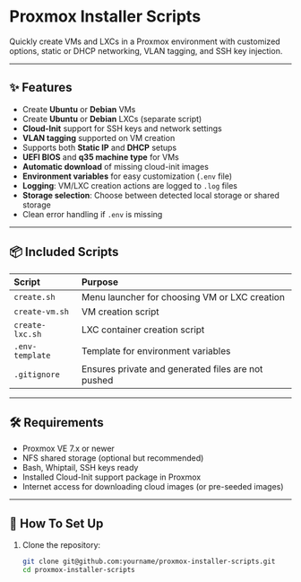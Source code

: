 # Proxmox Installer Scripts

Quickly create VMs and LXCs in a Proxmox environment with customized options, static or DHCP networking, VLAN tagging, and SSH key injection.

---

## ✨ Features

- Create **Ubuntu** or **Debian** VMs
- Create **Ubuntu** or **Debian** LXCs (separate script)
- **Cloud-Init** support for SSH keys and network settings
- **VLAN tagging** supported on VM creation
- Supports both **Static IP** and **DHCP** setups
- **UEFI BIOS** and **q35 machine type** for VMs
- **Automatic download** of missing cloud-init images
- **Environment variables** for easy customization (`.env` file)
- **Logging**: VM/LXC creation actions are logged to `.log` files
- **Storage selection**: Choose between detected local storage or shared storage
- Clean error handling if `.env` is missing

---

## 📦 Included Scripts

| Script | Purpose |
|:---|:---|
| `create.sh` | Menu launcher for choosing VM or LXC creation |
| `create-vm.sh` | VM creation script |
| `create-lxc.sh` | LXC container creation script |
| `.env-template` | Template for environment variables |
| `.gitignore` | Ensures private and generated files are not pushed |

---

## 🛠 Requirements

- Proxmox VE 7.x or newer
- NFS shared storage (optional but recommended)
- Bash, Whiptail, SSH keys ready
- Installed Cloud-Init support package in Proxmox
- Internet access for downloading cloud images (or pre-seeded images)

---

## 📖 How To Set Up

1. Clone the repository:

   ```bash
   git clone git@github.com:yourname/proxmox-installer-scripts.git
   cd proxmox-installer-scripts
